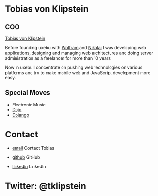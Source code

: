 Tobias von Klipstein
================

COO
----------

[Tobias von Klipstein](../media/img/team/klipstein.jpg)

Before founding uxebu with [Wolfram](/team/kriesing.html) and [Nikolai](/team/onken.html) I was developing web applications, designing and managing web architectures and doing server administration as a freelancer for more than 10 years.

Now in uxebu I concentrate on pushing web technologies on various platforms and try to make mobile web and JavaScript development more easy.

Special Moves
-------------

* Electronic Music
* [Dojo](http://dojotoolkit.org)
* [Dojango](http://code.google.com/p/dojango/)

Contact
=======

* [email](/#contact)
  Contact Tobias

* [github](http://github.com/klipstein)
  GitHub

* [linkedin](http://de.linkedin.com/pub/tobias-von-klipstein/8/8b8/524)
  LinkedIn

Twitter: @tklipstein
====================
